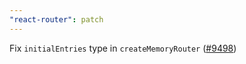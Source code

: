 ```yaml
---
"react-router": patch
---
```


Fix `initialEntries` type in `createMemoryRouter` ([#9498](https://github.com/remix-run/react-router/pull/9498))
